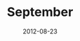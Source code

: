 ---
title: September
description: I designed an experimental layout made in 2012 for September Magazine.
client: 
skills: September Magazine
  - Web Design
  - User Interface
date: 2012-08-23
finished: true
permalink: false
thumbnail: src/static/work/september.jpg
eleventyExcludeFromCollections: true
---